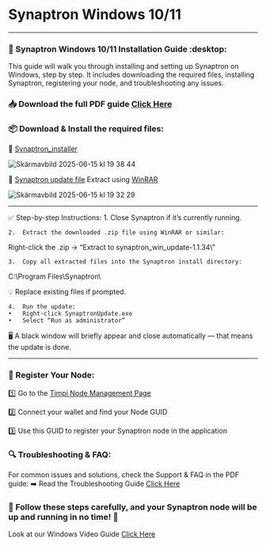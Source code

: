 # Synaptron Windows 10/11 
---
### :rocket: Synaptron Windows 10/11 Installation Guide :desktop:

This guide will walk you through installing and setting up Synaptron on Windows, step by step. It includes downloading the required files, installing Synaptron, registering your node, and troubleshooting any issues.

### :inbox_tray: Download the full PDF guide [Click Here](https://timpi.io/wp-content/uploads/2025/02/Synaptron-Guide-v1.pdf)

### :package: Download & Install the required files:

:small_blue_diamond: [Synaptron_installer](http://185.182.184.58/Synaptron_Win_Latest.zip)


![Skärmavbild 2025-06-15 kl  19 38 44](https://github.com/user-attachments/assets/26905e93-9dc2-4266-8537-a73db1a55471)

:small_blue_diamond: [Synaptron update file](https://timpi.io/applications/windows/synaptron_win_update-1.1.34.zip) Extract using [WinRAR](https://www.win-rar.com/start.html?&L=0)

![Skärmavbild 2025-06-15 kl  19 32 29](https://github.com/user-attachments/assets/f57eadac-2833-4978-9ac6-bbd911eeac13)

---

✅ Step-by-step Instructions:
	1.	Close Synaptron if it’s currently running.
 
	2.	Extract the downloaded .zip file using WinRAR or similar:
Right-click the .zip → “Extract to synaptron_win_update-1.1.34\”


	3.	Copy all extracted files into the Synaptron install directory:

C:\Program Files\Synaptron\

💡 Replace existing files if prompted.


	4.	Run the update:
	•	Right-click SynaptronUpdate.exe
	•	Select “Run as administrator”
 
🖥️ A black window will briefly appear and close automatically — that means the update is done.

---


### :pencil: Register Your Node:
:one: Go to the [Timpi Node Management Page](https://timpi.com/node/management)

:two: Connect your wallet and find your Node GUID

:three: Use this GUID to register your Synaptron node in the application

### :mag: Troubleshooting & FAQ:
For common issues and solutions, check the Support & FAQ in the PDF guide:
:arrow_right: Read the Troubleshooting Guide [Click Here](https://timpi.io/wp-content/uploads/2025/02/Synaptron-Guide-v1.pdf)

### :pushpin: Follow these steps carefully, and your Synaptron node will be up and running in no time! :rocket:

Look at our Windows Video Guide
[Click Here](https://www.youtube.com/watch?v=_SPVbZuCCPQ)
